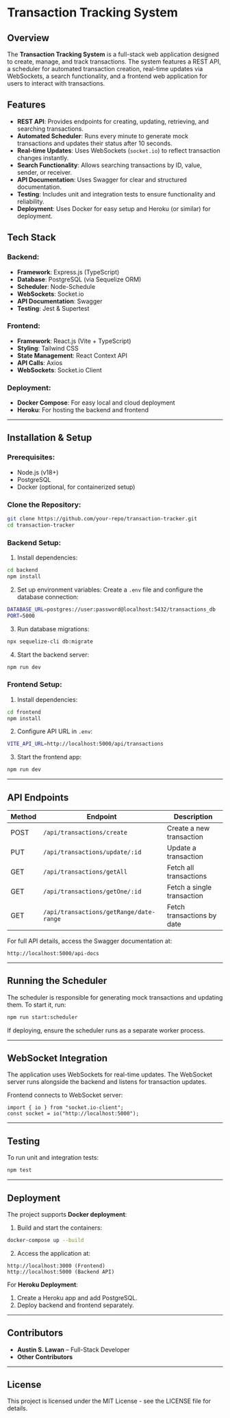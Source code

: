 # Transaction Tracking System

## Overview

The **Transaction Tracking System** is a full-stack web application designed to create, manage, and track transactions. The system features a REST API, a scheduler for automated transaction creation, real-time updates via WebSockets, a search functionality, and a frontend web application for users to interact with transactions.

## Features

- **REST API**: Provides endpoints for creating, updating, retrieving, and searching transactions.
- **Automated Scheduler**: Runs every minute to generate mock transactions and updates their status after 10 seconds.
- **Real-time Updates**: Uses WebSockets (`socket.io`) to reflect transaction changes instantly.
- **Search Functionality**: Allows searching transactions by ID, value, sender, or receiver.
- **API Documentation**: Uses Swagger for clear and structured documentation.
- **Testing**: Includes unit and integration tests to ensure functionality and reliability.
- **Deployment**: Uses Docker for easy setup and Heroku (or similar) for deployment.

## Tech Stack

### Backend:

- **Framework**: Express.js (TypeScript)
- **Database**: PostgreSQL (via Sequelize ORM)
- **Scheduler**: Node-Schedule
- **WebSockets**: Socket.io
- **API Documentation**: Swagger
- **Testing**: Jest & Supertest

### Frontend:

- **Framework**: React.js (Vite + TypeScript)
- **Styling**: Tailwind CSS
- **State Management**: React Context API
- **API Calls**: Axios
- **WebSockets**: Socket.io Client

### Deployment:

- **Docker Compose**: For easy local and cloud deployment
- **Heroku**: For hosting the backend and frontend

---

## Installation & Setup

### Prerequisites:

- Node.js (v18+)
- PostgreSQL
- Docker (optional, for containerized setup)

### Clone the Repository:

```sh
git clone https://github.com/your-repo/transaction-tracker.git
cd transaction-tracker
```

### Backend Setup:

1. Install dependencies:

```sh
cd backend
npm install
```

2. Set up environment variables:
   Create a `.env` file and configure the database connection:

```sh
DATABASE_URL=postgres://user:password@localhost:5432/transactions_db
PORT=5000
```

3. Run database migrations:

```sh
npx sequelize-cli db:migrate
```

4. Start the backend server:

```sh
npm run dev
```

### Frontend Setup:

1. Install dependencies:

```sh
cd frontend
npm install
```

2. Configure API URL in `.env`:

```sh
VITE_API_URL=http://localhost:5000/api/transactions
```

3. Start the frontend app:

```sh
npm run dev
```

---

## API Endpoints

| Method | Endpoint                                | Description                |
| ------ | --------------------------------------- | -------------------------- |
| POST   | `/api/transactions/create`              | Create a new transaction   |
| PUT    | `/api/transactions/update/:id`          | Update a transaction       |
| GET    | `/api/transactions/getAll`              | Fetch all transactions     |
| GET    | `/api/transactions/getOne/:id`          | Fetch a single transaction |
| GET    | `/api/transactions/getRange/date-range` | Fetch transactions by date |

For full API details, access the Swagger documentation at:

```
http://localhost:5000/api-docs
```

---

## Running the Scheduler

The scheduler is responsible for generating mock transactions and updating them. To start it, run:

```sh
npm run start:scheduler
```

If deploying, ensure the scheduler runs as a separate worker process.

---

## WebSocket Integration

The application uses WebSockets for real-time updates. The WebSocket server runs alongside the backend and listens for transaction updates.

Frontend connects to WebSocket server:

```tsx
import { io } from "socket.io-client";
const socket = io("http://localhost:5000");
```

---

## Testing

To run unit and integration tests:

```sh
npm test
```

---

## Deployment

The project supports **Docker deployment**:

1. Build and start the containers:

```sh
docker-compose up --build
```

2. Access the application at:

```
http://localhost:3000 (Frontend)
http://localhost:5000 (Backend API)
```

For **Heroku Deployment**:

1. Create a Heroku app and add PostgreSQL.
2. Deploy backend and frontend separately.

---

## Contributors

- **Austin S. Lawan** – Full-Stack Developer
- **Other Contributors**

---

## License

This project is licensed under the MIT License - see the LICENSE file for details.
